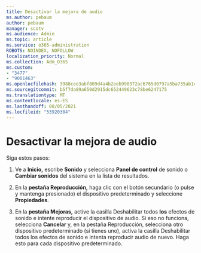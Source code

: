 ```yaml
---
title: Desactivar la mejora de audio
ms.author: pebaum
author: pebaum
manager: scotv
ms.audience: Admin
ms.topic: article
ms.service: o365-administration
ROBOTS: NOINDEX, NOFOLLOW
localization_priority: Normal
ms.collection: Adm_O365
ms.custom:
- "3477"
- "9001463"
ms.openlocfilehash: 3988cee3abf809d4a4b2eeb990372ac6765d0797a5ba735ab1c089abb6e81bb8
ms.sourcegitcommit: b5f7da89a650d2915dc652449623c78be6247175
ms.translationtype: MT
ms.contentlocale: es-ES
ms.lasthandoff: 08/05/2021
ms.locfileid: "53920304"
---
```

# <a name="turn-off-audio-enhancement"></a>Desactivar la mejora de audio

Siga estos pasos:

1. Ve a **Inicio,** escribe **Sonido** y selecciona **Panel de control** de sonido o **Cambiar sonidos** del sistema en la lista de resultados.

2. En la **pestaña Reproducción,** haga clic con el botón secundario (o pulse y mantenga presionado) el dispositivo predeterminado y seleccione **Propiedades**.

3. En la **pestaña Mejoras,** active la casilla Deshabilitar todos **los** efectos de sonido e intente reproducir el dispositivo de audio. Si eso no funciona, selecciona **Cancelar**  y, en la pestaña Reproducción, selecciona otro  dispositivo predeterminado (si tienes uno), activa la casilla Deshabilitar todos los efectos de sonido e intenta reproducir audio de nuevo. Haga esto para cada dispositivo predeterminado.
